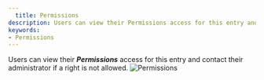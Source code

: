 ```yaml
---
  title: Permissions
description: Users can view their Permissions access for this entry and contact their administrator if a right is not allowed.
keywords:
- Permissions
---
```

Users can view their ***Permissions*** access for this entry and contact their administrator if a right is not allowed. 
![Permissions](https://webdevolutions.azureedge.net/docs/en/server/ServerOp4006.png) 

